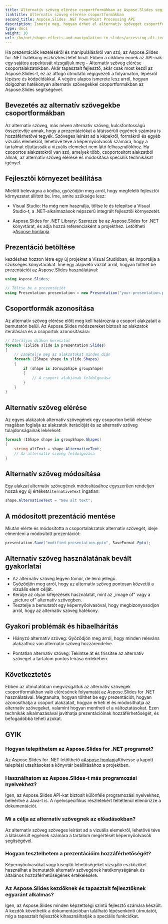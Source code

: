 ```yaml
---
title: Alternatív szöveg elérése csoportformákban az Aspose.Slides segítségével
linktitle: Alternatív szöveg elérése csoportformákban
second_title: Aspose.Slides .NET PowerPoint Processing API
description: Ismerje meg, hogyan érhet el alternatív szöveget csoportformákban az Aspose.Slides for .NET segítségével. Lépésről lépésre útmutató kódpéldákkal.
type: docs
weight: 10
url: /hu/net/shape-effects-and-manipulation-in-slides/accessing-alt-text-group-shapes/
---
```


Ha prezentációk kezeléséről és manipulálásáról van szó, az Aspose.Slides for .NET hatékony eszközkészletet kínál. Ebben a cikkben ennek az API-nak egy sajátos aspektusát vizsgáljuk meg – Alternatív szöveg elérése csoportalakzatokban. Akár tapasztalt fejlesztő, akár csak most kezdi az Aspose.Slides-t, ez az átfogó útmutató végigvezeti a folyamaton, lépésről lépésre és kódpéldákkal. A végére alapos ismerete lesz arról, hogyan dolgozhat hatékonyan alternatív szövegekkel csoportformákban az Aspose.Slides segítségével.

## Bevezetés az alternatív szövegekbe csoportformákban

Az alternatív szöveg, más néven alternatív szöveg, kulcsfontosságú összetevője annak, hogy a prezentációkat a látássérült egyének számára is hozzáférhetővé tegyék. Szöveges leírást ad a képekről, formákról és egyéb vizuális elemekről, lehetővé téve a képernyőolvasók számára, hogy a tartalmat eljuttassák a vizuális elemeket nem látó felhasználókhoz. Ha csoportos alakzatokról van szó, amelyek több, csoportosított alakzatból állnak, az alternatív szöveg elérése és módosítása speciális technikákat igényel.

## Fejlesztői környezet beállítása

Mielőtt belevágna a kódba, győződjön meg arról, hogy megfelelő fejlesztői környezetet állított be. Íme, amire szüksége lesz:

- Visual Studio: Ha még nem használja, töltse le és telepítse a Visual Studio-t, a .NET-alkalmazások népszerű integrált fejlesztői környezetét.

-  Aspose.Slides for .NET Library: Szerezze be az Aspose.Slides for .NET könyvtárat, és adja hozzá referenciaként a projekthez. Letöltheti a[Aspose honlapja](https://reference.aspose.com/slides/net/).

## Prezentáció betöltése

kezdéshez hozzon létre egy új projektet a Visual Studióban, és importálja a szükséges könyvtárakat. Íme egy alapvető vázlat arról, hogyan tölthet be prezentációt az Aspose.Slides használatával:

```csharp
using Aspose.Slides;

// Töltse be a prezentációt
using Presentation presentation = new Presentation("your-presentation.pptx");
```

## Csoportformák azonosítása

Az alternatív szöveg elérése előtt meg kell határoznia a csoport alakzatait a bemutatón belül. Az Aspose.Slides módszereket biztosít az alakzatok iterálására és a csoportok azonosítására:

```csharp
// Iteráljon diákon keresztül
foreach (ISlide slide in presentation.Slides)
{
    // Ismételje meg az alakzatokat minden dián
    foreach (IShape shape in slide.Shapes)
    {
        if (shape is IGroupShape groupShape)
        {
            // A csoport alakjának feldolgozása
        }
    }
}
```

## Alternatív szöveg elérése

Az egyes alakzatok alternatív szövegének egy csoporton belüli elérése magában foglalja az alakzatok iterációját és az alternatív szöveg tulajdonságainak lekérését:

```csharp
foreach (IShape shape in groupShape.Shapes)
{
    string altText = shape.AlternativeText;
    // Az alternatív szöveg feldolgozása
}
```

## Alternatív szöveg módosítása

 Egy alakzat alternatív szövegének módosításához egyszerűen rendeljen hozzá egy új értéket`AlternativeText` ingatlan:

```csharp
shape.AlternativeText = "New alt text";
```

## A módosított prezentáció mentése

Miután elérte és módosította a csoportalakzatok alternatív szövegét, ideje elmenteni a módosított prezentációt:

```csharp
presentation.Save("modified-presentation.pptx", SaveFormat.Pptx);
```

## Alternatív szöveg használatának bevált gyakorlatai

- Az alternatív szöveg legyen tömör, de leíró jellegű.
- Győződjön meg arról, hogy az alternatív szöveg pontosan közvetíti a vizuális elem célját.
- Kerülje az olyan kifejezések használatát, mint az „image of” vagy a „picture of” alternatív szövegben.
- Tesztelje a bemutatót egy képernyőolvasóval, hogy megbizonyosodjon arról, hogy az alternatív szöveg hatékony.

## Gyakori problémák és hibaelhárítás

- Hiányzó alternatív szöveg: Győződjön meg arról, hogy minden releváns alakzathoz van alternatív szöveg hozzárendelve.

- Pontatlan alternatív szöveg: Tekintse át és frissítse az alternatív szöveget a tartalom pontos leírása érdekében.

## Következtetés

Ebben az útmutatóban megvizsgáltuk az alternatív szövegek csoportformákban való elérésének folyamatát az Aspose.Slides for .NET használatával. Megtanulta, hogyan tölthet be egy prezentációt, hogyan azonosíthatja a csoport alakzatait, hogyan érheti el és módosíthatja az alternatív szövegeket, valamint hogyan mentheti el a változtatásokat. Ezen technikák alkalmazásával javíthatja prezentációinak hozzáférhetőségét, és befogadóbbá teheti azokat.

## GYIK

### Hogyan telepíthetem az Aspose.Slides for .NET programot?

 Az Aspose.Slides for .NET letölthető a[Aspose honlapja](https://reference.aspose.com/slides/net/)Kövesse a kapott telepítési utasításokat a könyvtár beállításához a projektben.

### Használhatom az Aspose.Slides-t más programozási nyelvekhez?

Igen, az Aspose.Slides API-kat biztosít különféle programozási nyelvekhez, beleértve a Java-t is. A nyelvspecifikus részletekért feltétlenül ellenőrizze a dokumentációt.

### Mi a célja az alternatív szövegnek az előadásokban?

Az alternatív szöveg szöveges leírást ad a vizuális elemekről, lehetővé téve a látássérült egyének számára a tartalom megértését képernyőolvasók segítségével.

### Hogyan tesztelhetem a prezentációim hozzáférhetőségét?

Képernyőolvasókat vagy kisegítő lehetőségeket vizsgáló eszközöket használhat a bemutatók alternatív szövegének hatékonyságának és általános hozzáférhetőségének értékelésére.

### Az Aspose.Slides kezdőknek és tapasztalt fejlesztőknek egyaránt alkalmas?

Igen, az Aspose.Slides minden képzettségi szintű fejlesztő számára készült. A kezdők követhetik a dokumentációban található lépésenkénti útmutatót, míg a tapasztalt fejlesztők kihasználhatják a speciális funkciókat.